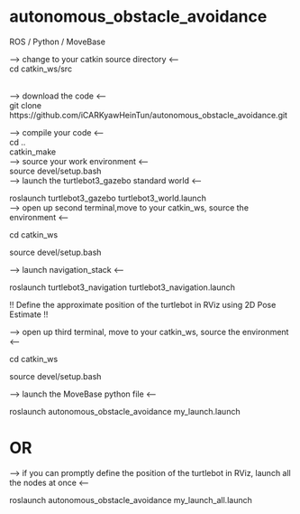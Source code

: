 # autonomous_obstacle_avoidance
ROS / Python / MoveBase 

--> change to your catkin source directory <--  
cd catkin_ws/src  

<br/>
--> download the code <--  <br/>
git clone https://github.com/iCARKyawHeinTun/autonomous_obstacle_avoidance.git
<br/>

--> compile your code <--  
cd ..  
catkin_make
<br/>
--> source your work environment <--  
source devel/setup.bash
<br/>
--> launch the turtlebot3_gazebo standard world <--

roslaunch turtlebot3_gazebo turtlebot3_world.launch
<br/>
--> open up second terminal,move to your catkin_ws, source the environment <--

cd catkin_ws

source devel/setup.bash
<br/>

--> launch navigation_stack <--

roslaunch turtlebot3_navigation turtlebot3_navigation.launch

!! Define the approximate position of the turtlebot in RViz using 2D Pose Estimate !!
<br/>

--> open up third terminal, move to your catkin_ws, source the environment <--

cd catkin_ws

source devel/setup.bash
<br/>

--> launch the MoveBase python file <--

roslaunch autonomous_obstacle_avoidance my_launch.launch
<br/>

# OR
--> if you can promptly define the position of the turtlebot in RViz, launch all the nodes at once <--

roslaunch autonomous_obstacle_avoidance my_launch_all.launch
